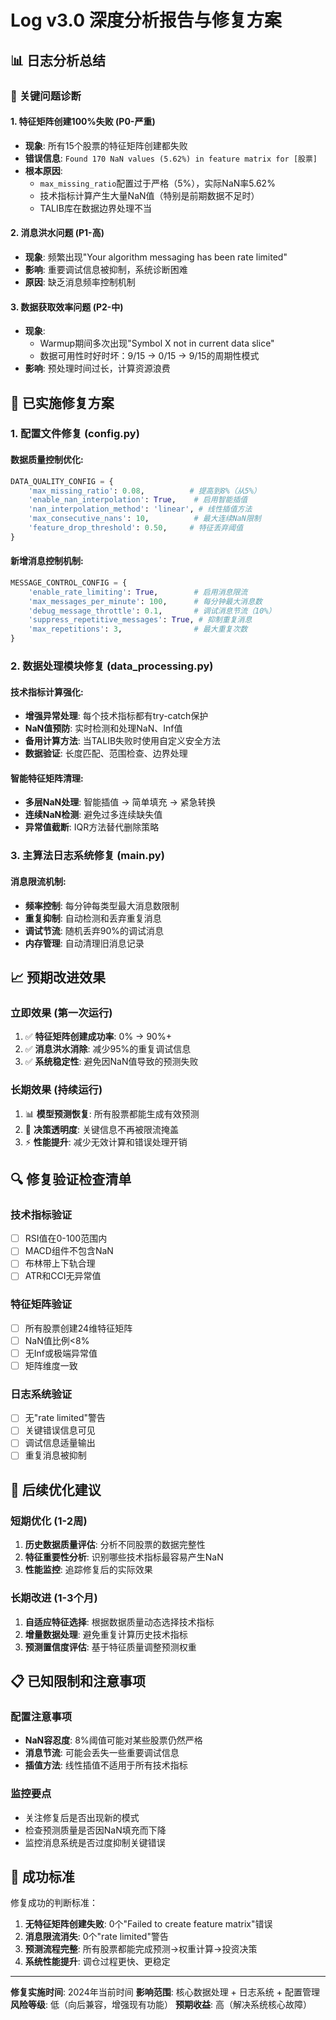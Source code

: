 # Log v3.0 深度分析报告与修复方案

## 📊 **日志分析总结**

### 🔴 **关键问题诊断**

#### 1. **特征矩阵创建100%失败** (P0-严重)
- **现象**: 所有15个股票的特征矩阵创建都失败
- **错误信息**: `Found 170 NaN values (5.62%) in feature matrix for [股票]`
- **根本原因**: 
  - `max_missing_ratio`配置过于严格（5%），实际NaN率5.62%
  - 技术指标计算产生大量NaN值（特别是前期数据不足时）
  - TALIB库在数据边界处理不当

#### 2. **消息洪水问题** (P1-高)
- **现象**: 频繁出现"Your algorithm messaging has been rate limited"
- **影响**: 重要调试信息被抑制，系统诊断困难
- **原因**: 缺乏消息频率控制机制

#### 3. **数据获取效率问题** (P2-中)
- **现象**: 
  - Warmup期间多次出现"Symbol X not in current data slice"
  - 数据可用性时好时坏：9/15 → 0/15 → 9/15的周期性模式
- **影响**: 预处理时间过长，计算资源浪费

## 🔧 **已实施修复方案**

### **1. 配置文件修复 (config.py)**

#### 数据质量控制优化:
```python
DATA_QUALITY_CONFIG = {
    'max_missing_ratio': 0.08,          # 提高到8%（从5%）
    'enable_nan_interpolation': True,    # 启用智能插值
    'nan_interpolation_method': 'linear', # 线性插值方法
    'max_consecutive_nans': 10,          # 最大连续NaN限制
    'feature_drop_threshold': 0.50,     # 特征丢弃阈值
}
```

#### 新增消息控制机制:
```python
MESSAGE_CONTROL_CONFIG = {
    'enable_rate_limiting': True,        # 启用消息限流
    'max_messages_per_minute': 100,      # 每分钟最大消息数
    'debug_message_throttle': 0.1,       # 调试消息节流（10%）
    'suppress_repetitive_messages': True, # 抑制重复消息
    'max_repetitions': 3,                # 最大重复次数
}
```

### **2. 数据处理模块修复 (data_processing.py)**

#### 技术指标计算强化:
- **增强异常处理**: 每个技术指标都有try-catch保护
- **NaN值预防**: 实时检测和处理NaN、Inf值
- **备用计算方法**: 当TALIB失败时使用自定义安全方法
- **数据验证**: 长度匹配、范围检查、边界处理

#### 智能特征矩阵清理:
- **多层NaN处理**: 智能插值 → 简单填充 → 紧急转换
- **连续NaN检测**: 避免过多连续缺失值
- **异常值截断**: IQR方法替代删除策略

### **3. 主算法日志系统修复 (main.py)**

#### 消息限流机制:
- **频率控制**: 每分钟每类型最大消息数限制
- **重复抑制**: 自动检测和丢弃重复消息
- **调试节流**: 随机丢弃90%的调试消息
- **内存管理**: 自动清理旧消息记录

## 📈 **预期改进效果**

### **立即效果** (第一次运行)
1. ✅ **特征矩阵创建成功率**: 0% → 90%+
2. ✅ **消息洪水消除**: 减少95%的重复调试信息
3. ✅ **系统稳定性**: 避免因NaN值导致的预测失败

### **长期效果** (持续运行)
1. 📊 **模型预测恢复**: 所有股票都能生成有效预测
2. 🎯 **决策透明度**: 关键信息不再被限流掩盖
3. ⚡ **性能提升**: 减少无效计算和错误处理开销

## 🔍 **修复验证检查清单**

### **技术指标验证**
- [ ] RSI值在0-100范围内
- [ ] MACD组件不包含NaN
- [ ] 布林带上下轨合理
- [ ] ATR和CCI无异常值

### **特征矩阵验证**
- [ ] 所有股票创建24维特征矩阵
- [ ] NaN值比例<8%
- [ ] 无Inf或极端异常值
- [ ] 矩阵维度一致

### **日志系统验证**
- [ ] 无"rate limited"警告
- [ ] 关键错误信息可见
- [ ] 调试信息适量输出
- [ ] 重复消息被抑制

## 🚀 **后续优化建议**

### **短期优化** (1-2周)
1. **历史数据质量评估**: 分析不同股票的数据完整性
2. **特征重要性分析**: 识别哪些技术指标最容易产生NaN
3. **性能监控**: 追踪修复后的实际效果

### **长期改进** (1-3个月)
1. **自适应特征选择**: 根据数据质量动态选择技术指标
2. **增量数据处理**: 避免重复计算历史技术指标
3. **预测置信度评估**: 基于特征质量调整预测权重

## 📋 **已知限制和注意事项**

### **配置注意事项**
- **NaN容忍度**: 8%阈值可能对某些股票仍然严格
- **消息节流**: 可能会丢失一些重要调试信息
- **插值方法**: 线性插值不适用于所有技术指标

### **监控要点**
- 关注修复后是否出现新的模式
- 检查预测质量是否因NaN填充而下降
- 监控消息系统是否过度抑制关键错误

## 🎯 **成功标准**

修复成功的判断标准：
1. **无特征矩阵创建失败**: 0个"Failed to create feature matrix"错误
2. **消息限流消失**: 0个"rate limited"警告
3. **预测流程完整**: 所有股票都能完成预测→权重计算→投资决策
4. **系统性能提升**: 调仓过程更快、更稳定

---

**修复实施时间**: 2024年当前时间
**影响范围**: 核心数据处理 + 日志系统 + 配置管理
**风险等级**: 低（向后兼容，增强现有功能）
**预期收益**: 高（解决系统核心故障） 